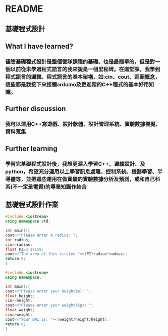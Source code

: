 # README
## 基礎程式設計
## What I have learned?
### 儘管基礎程式設計是整個營隊課程的基礎、也是最簡單的，但是對一個以前從未學過程式語言的我來說是一個里程碑。在這堂課，我學到程式語言的邏輯、程式語言的基本架構，如:cin、cout、迴圈概念，這些都是我接下來接觸arduino及更進階的C++程式的基本好用知識。
## Further discussion
### 我可以運用C++寫遊戲、設計軟體、設計管理系統、實驗數據模擬、資料蒐集
## Further learning
### 學習完基礎程式設計後，我想更深入學習C++、邏輯設計、及python，希望充分運用以上學習訊息處理、控制系統、機器學習、半導體等，並把這些運用在做實驗的實驗數據分析及預測，或和自己科系(不一定是電資)的專業知識作結合

## 基礎程式設計作業
```cpp
#include <iostream>
using namespace std;

int main(){
cout<<"Please enter a radius: ";
int radius;
cin>>radius;
float PI=3.14159;
cout>>"The area of this circle= "<<(PI*radius*radius);
return 0;
}
```

```cpp
#include <iostream>
using namespace;

int main(){
cout<<"Please enter your height(m): ";
float height;
cin>>height;
cout<<"Please enter your weight(kg): ";
float weight;
cin>>weight;
cout<<"Your BMI is: "<<(weight/height/height);
return 0;
}
```
